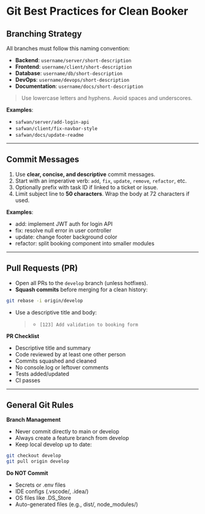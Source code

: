 # Git Best Practices for Clean Booker

## Branching Strategy

All branches must follow this naming convention:

- **Backend**: `username/server/short-description`
- **Frontend**: `username/client/short-description`
- **Database**: `username/db/short-description`
- **DevOps**: `username/devops/short-description`
- **Documentation**: `username/docs/short-description`

> Use lowercase letters and hyphens. Avoid spaces and underscores.

**Examples**:

- `safwan/server/add-login-api`
- `safwan/client/fix-navbar-style`
- `safwan/docs/update-readme`

---

## Commit Messages

1. Use **clear, concise, and descriptive** commit messages.
2. Start with an imperative verb: `add`, `fix`, `update`, `remove`, `refactor`, etc.
3. Optionally prefix with task ID if linked to a ticket or issue.
4. Limit subject line to **50 characters**. Wrap the body at 72 characters if used.

**Examples**:

- add: implement JWT auth for login API
- fix: resolve null error in user controller
- update: change footer background color
- refactor: split booking component into smaller modules

---

## Pull Requests (PR)

- Open all PRs to the `develop` branch (unless hotfixes).
- **Squash commits** before merging for a clean history:

```bash
git rebase -i origin/develop
```

- Use a descriptive title and body:
  > - `[123] Add validation to booking form`

**PR Checklist**

- Descriptive title and summary
- Code reviewed by at least one other person
- Commits squashed and cleaned
- No console.log or leftover comments
- Tests added/updated
- CI passes

---

## General Git Rules

**Branch Management**

- Never commit directly to main or develop
- Always create a feature branch from develop
- Keep local develop up to date:

```bash
git checkout develop
git pull origin develop
```

**Do NOT Commit**

- Secrets or .env files
- IDE configs (.vscode/, .idea/)
- OS files like .DS_Store
- Auto-generated files (e.g., dist/, node_modules/)
